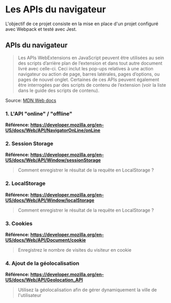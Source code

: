 # Les APIs du navigateur

L'objectif de ce projet consiste en la mise en place d'un projet configuré avec Webpack et testé avec Jest.

## APIs du navigateur

> Les APIs WebExtensions en JavaScript peuvent être utilisées au sein des scripts d’arrière plan de l’extension et dans tout autre document livré avec celle-ci. Ceci inclut les pop-ups relatives à une action navigateur ou action de page, barres latérales, pages d’options, ou pages de nouvel onglet. Certaines de ces APIs peuvent également être interrogées par des scripts de contenu de l’extension (voir la liste dans le guide des scripts de contenu).

Source: [MDN Web docs](https://developer.mozilla.org/fr/docs/Mozilla/Add-ons/WebExtensions/API "MDN Web docs")

### 1. L'API "online" / "offline"

**Référence: https://developer.mozilla.org/en-US/docs/Web/API/NavigatorOnLine/onLine**


### 2. Session Storage

**Référence: https://developer.mozilla.org/en-US/docs/Web/API/Window/sessionStorage**

> Comment enregistrer le résultat de la requête en LocalStorage ? 

### 2. LocalStorage

**Référence: https://developer.mozilla.org/en-US/docs/Web/API/Window/localStorage**

> Comment enregistrer le résultat de la requête en LocalStorage ? 

### 3. Cookies

**Référence: https://developer.mozilla.org/en-US/docs/Web/API/Document/cookie**

> Enregistrez le nombre de visites du visiteur en cookie

### 4. Ajout de la géolocalisation

**Référence: https://developer.mozilla.org/en-US/docs/Web/API/Geolocation_API**

> Utilisez la géolocalisation afin de gérer dynamiquement la ville de l'utilisateur 

